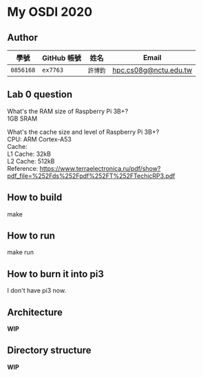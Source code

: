 # My OSDI 2020

## Author

| 學號 | GitHub 帳號 | 姓名 | Email |
| --- | ----------- | --- | --- |
|`0856168`| `ex7763` | `許博鈞` | hpc.cs08g@nctu.edu.tw |

## Lab 0 question

What's the RAM size of Raspberry Pi 3B+?  
1GB SRAM  

What's the cache size and level of Raspberry Pi 3B+?  
CPU: ARM Cortex-A53  
Cache:  
    L1 Cache: 32kB  
    L2 Cache: 512kB  
Reference: https://www.terraelectronica.ru/pdf/show?pdf_file=%252Fds%252Fpdf%252FT%252FTechicRP3.pdf  

## How to build

make

## How to run

make run

## How to burn it into pi3

I don't have pi3 now.


## Architecture

**WIP**

## Directory structure

**WIP**
